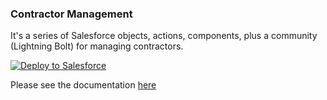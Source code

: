 ### Contractor Management

It's a series of Salesforce objects, actions, components, plus a community (Lightning Bolt) for managing contractors.

<a href="https://githubsfdeploy.herokuapp.com">
  <img alt="Deploy to Salesforce"
       src="https://raw.githubusercontent.com/afawcett/githubsfdeploy/master/deploy.png">
</a>

Please see the documentation [here](https://salesforce.quip.com/SHLcAVUII0wm)